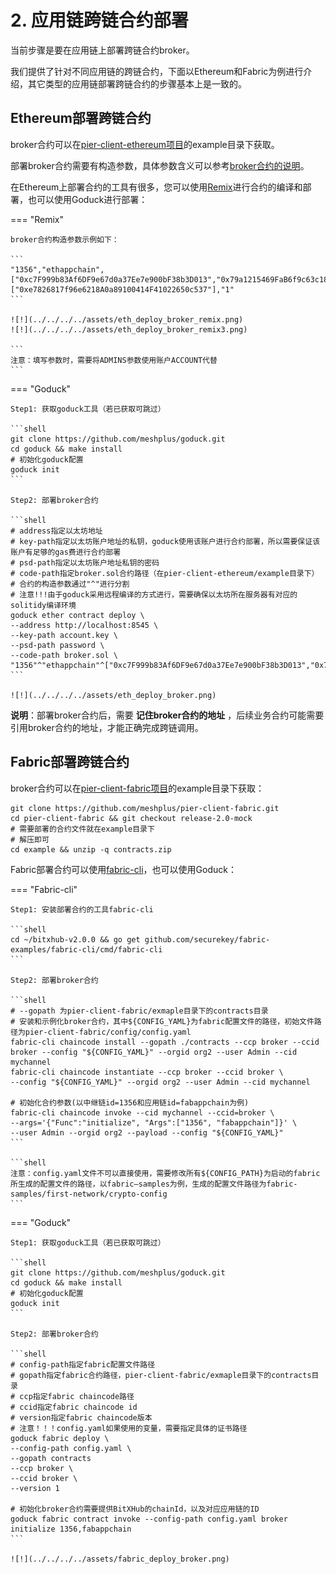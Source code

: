 # 2. 应用链跨链合约部署

当前步骤是要在应用链上部署跨链合约broker。

我们提供了针对不同应用链的跨链合约，下面以Ethereum和Fabric为例进行介绍，其它类型的应用链部署跨链合约的步骤基本上是一致的。

## Ethereum部署跨链合约

broker合约可以在[pier-client-ethereum项目](https://github.com/meshplus/pier-client-ethereum)的example目录下获取。

部署broker合约需要有构造参数，具体参数含义可以参考[broker合约的说明](../../../design/broker/#broker_1)。

在Ethereum上部署合约的工具有很多，您可以使用[Remix](https://remix.ethereum.org/)进行合约的编译和部署，也可以使用Goduck进行部署：

=== "Remix"

    broker合约构造参数示例如下：

    ```
    "1356","ethappchain",["0xc7F999b83Af6DF9e67d0a37Ee7e900bF38b3D013","0x79a1215469FaB6f9c63c1816b45183AD3624bE34","0x97c8B516D19edBf575D72a172Af7F418BE498C37","0xc0Ff2e0b3189132D815b8eb325bE17285AC898f8"],"3",["0xe7826817f96e6218A0a89100414F41022650c537"],"1"
    ```

    ![!](../../../../assets/eth_deploy_broker_remix.png)
    ![!](../../../../assets/eth_deploy_broker_remix3.png)

    ```
    注意：填写参数时，需要将ADMINS参数使用账户ACCOUNT代替
    ```

=== "Goduck"

    Step1: 获取goduck工具（若已获取可跳过）

    ```shell
    git clone https://github.com/meshplus/goduck.git
    cd goduck && make install
    # 初始化goduck配置
    goduck init
    ```

    Step2: 部署broker合约

    ```shell
    # address指定以太坊地址
    # key-path指定以太坊账户地址的私钥，goduck使用该账户进行合约部署，所以需要保证该账户有足够的gas费进行合约部署
    # psd-path指定以太坊账户地址私钥的密码
    # code-path指定broker.sol合约路径（在pier-client-ethereum/example目录下）
    # 合约的构造参数通过"^"进行分割
    # 注意!!!由于goduck采用远程编译的方式进行，需要确保以太坊所在服务器有对应的solitidy编译环境
    goduck ether contract deploy \
    --address http://localhost:8545 \
    --key-path account.key \
    --psd-path password \
    --code-path broker.sol \
    "1356"^"ethappchain"^["0xc7F999b83Af6DF9e67d0a37Ee7e900bF38b3D013","0x79a1215469FaB6f9c63c1816b45183AD3624bE34","0x97c8B516D19edBf575D72a172Af7F418BE498C37","0xc0Ff2e0b3189132D815b8eb325bE17285AC898f8"]^"3"^["0x20f7fac801c5fc3f7e20cfbadaa1cdb33d818fa3"]^"1"
    ```

    ![!](../../../../assets/eth_deploy_broker.png)

**说明**：部署broker合约后，需要 **记住broker合约的地址** ，后续业务合约可能需要引用broker合约的地址，才能正确完成跨链调用。

## Fabric部署跨链合约

broker合约可以在[pier-client-fabric项目](https://github.com/meshplus/pier-client-fabric)的example目录下获取：

```shell
git clone https://github.com/meshplus/pier-client-fabric.git
cd pier-client-fabric && git checkout release-2.0-mock
# 需要部署的合约文件就在example目录下
# 解压即可
cd example && unzip -q contracts.zip
```

Fabric部署合约可以使用[fabric-cli](https://github.com/hyperledger/fabric-cli)，也可以使用Goduck：

=== "Fabric-cli"

    Step1: 安装部署合约的工具fabric-cli

    ```shell
    cd ~/bitxhub-v2.0.0 && go get github.com/securekey/fabric-examples/fabric-cli/cmd/fabric-cli
    ```

    Step2: 部署broker合约

    ```shell
    # --gopath 为pier-client-fabric/exmaple目录下的contracts目录
    # 安装和示例化broker合约，其中${CONFIG_YAML}为fabric配置文件的路径，初始文件路径为pier-client-fabric/config/config.yaml
    fabric-cli chaincode install --gopath ./contracts --ccp broker --ccid broker --config "${CONFIG_YAML}" --orgid org2 --user Admin --cid mychannel
    fabric-cli chaincode instantiate --ccp broker --ccid broker \
    --config "${CONFIG_YAML}" --orgid org2 --user Admin --cid mychannel

    # 初始化合约参数(以中继链id=1356和应用链id=fabappchain为例)
    fabric-cli chaincode invoke --cid mychannel --ccid=broker \
    --args='{"Func":"initialize", "Args":["1356", "fabappchain"]}' \
    --user Admin --orgid org2 --payload --config "${CONFIG_YAML}"
    ```

    ```shell
    注意：config.yaml文件不可以直接使用，需要修改所有${CONFIG_PATH}为启动的fabric
    所生成的配置文件的路径，以fabric—samples为例，生成的配置文件路径为fabric-samples/first-network/crypto-config
    ```
    

=== "Goduck"

    Step1: 获取goduck工具（若已获取可跳过）

    ```shell
    git clone https://github.com/meshplus/goduck.git
    cd goduck && make install
    # 初始化goduck配置
    goduck init
    ```

    Step2: 部署broker合约

    ```shell
    # config-path指定fabric配置文件路径
    # gopath指定fabric合约路径，pier-client-fabric/exmaple目录下的contracts目录
    # ccp指定fabric chaincode路径
    # ccid指定fabric chaincode id
    # version指定fabric chaincode版本
    # 注意！！！config.yaml如果使用的变量，需要指定具体的证书路径
    goduck fabric deploy \
    --config-path config.yaml \
    --gopath contracts
    --ccp broker \
    --ccid broker \
    --version 1

    # 初始化broker合约需要提供BitXHub的chainId，以及对应应用链的ID
    goduck fabric contract invoke --config-path config.yaml broker initialize 1356,fabappchain
    ```

    ![!](../../../../assets/fabric_deploy_broker.png)

